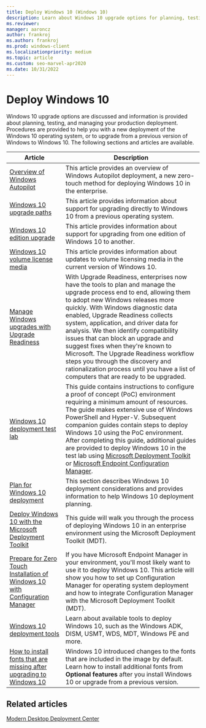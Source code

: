 ```yaml
---
title: Deploy Windows 10 (Windows 10)
description: Learn about Windows 10 upgrade options for planning, testing, and managing your production deployment.
ms.reviewer: 
manager: aaroncz
author: frankroj
ms.author: frankroj
ms.prod: windows-client
ms.localizationpriority: medium
ms.topic: article
ms.custom: seo-marvel-apr2020
ms.date: 10/31/2022
---
```


# Deploy Windows 10

Windows 10 upgrade options are discussed and information is provided about planning, testing, and managing your production deployment. Procedures are provided to help you with a new deployment of the Windows 10 operating system, or to upgrade from a previous version of Windows to Windows 10. The following sections and articles are available.

|Article |Description |
|------|------------|
|[Overview of Windows Autopilot](/mem/autopilot/windows-autopilot) |This article provides an overview of Windows Autopilot deployment, a new zero-touch method for deploying Windows 10 in the enterprise. |
|[Windows 10 upgrade paths](upgrade/windows-10-upgrade-paths.md) |This article provides information about support for upgrading directly to Windows 10 from a previous operating system. |
|[Windows 10 edition upgrade](upgrade/windows-10-edition-upgrades.md) |This article provides information about support for upgrading from one edition of Windows 10 to another. |
|[Windows 10 volume license media](windows-10-media.md) |This article provides information about updates to volume licensing media in the current version of Windows 10. |
|[Manage Windows upgrades with Upgrade Readiness](/mem/configmgr/desktop-analytics/overview) |With Upgrade Readiness, enterprises now have the tools to plan and manage the upgrade process end to end, allowing them to adopt new Windows releases more quickly. With Windows diagnostic data enabled, Upgrade Readiness collects system, application, and driver data for analysis. We then identify compatibility issues that can block an upgrade and suggest fixes when they're known to Microsoft. The Upgrade Readiness workflow steps you through the discovery and rationalization process until you have a list of computers that are ready to be upgraded. | 
|[Windows 10 deployment test lab](windows-10-poc.md) |This guide contains instructions to configure a proof of concept (PoC) environment requiring a minimum amount of resources. The guide makes extensive use of Windows PowerShell and Hyper-V. Subsequent companion guides contain steps to deploy Windows 10 using the PoC environment. After completing this guide, additional guides are provided to  deploy Windows 10 in the test lab using [Microsoft Deployment Toolkit](windows-10-poc-mdt.md) or [Microsoft Endpoint Configuration Manager](windows-10-poc-sc-config-mgr.md). |
|[Plan for Windows 10 deployment](planning/index.md) | This section describes Windows 10 deployment considerations and provides information to help Windows 10 deployment planning. |
|[Deploy Windows 10 with the Microsoft Deployment Toolkit](./deploy-windows-mdt/prepare-for-windows-deployment-with-mdt.md) |This guide will walk you through the process of deploying Windows 10 in an enterprise environment using the Microsoft Deployment Toolkit (MDT). |
|[Prepare for Zero Touch Installation of Windows 10 with Configuration Manager](deploy-windows-cm/prepare-for-zero-touch-installation-of-windows-10-with-configuration-manager.md) |If you have Microsoft Endpoint Manager in your environment, you'll most likely want to use it to deploy Windows 10. This article will show you how to set up Configuration Manager for operating system deployment and how to integrate Configuration Manager with the Microsoft Deployment Toolkit (MDT). |
|[Windows 10 deployment tools](windows-10-deployment-tools-reference.md) |Learn about available tools to deploy Windows 10, such as the Windows ADK, DISM, USMT, WDS, MDT, Windows PE and more. |
|[How to install fonts that are missing after upgrading to Windows 10](windows-10-missing-fonts.md)|Windows 10 introduced changes to the fonts that are included in the image by default. Learn how to install additional fonts from **Optional features** after you install Windows 10 or upgrade from a previous version.|

## Related articles

[Modern Desktop Deployment Center](/microsoft-365/enterprise/desktop-deployment-center-home)
